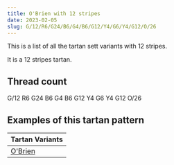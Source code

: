 ```yaml
---
title: O'Brien with 12 stripes
date: 2023-02-05
slug: G/12/R6/G24/B6/G4/B6/G12/Y4/G6/Y4/G12/O/26
---
```

This is a list of all the tartan sett variants with 12 stripes.

It is a 12 stripes tartan.


## Thread count
G/12 R6 G24 B6 G4 B6 G12 Y4 G6 Y4 G12 O/26

## Examples of this tartan pattern

| Tartan Variants |
|---------------|
| [O'Brien](/variants/g/12/r6/g24/b6/g4/b6/g12/y4/g6/y4/g12/o/26-b5480b0-g008000-of06030-rc00000-yf0c000)||
